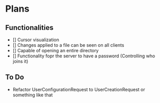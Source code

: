 # Plans
## Functionalities
- [] Cursor visualization
- [] Changes applied to a file can be seen on all clients 
- [] Capable of opening an entire directory
- [] Functionality fopr the server to have a password (Controlling who joins it)

## To Do
- Refactor UserConfigurationRequest to UserCreationRequest or something like that

